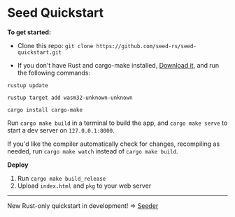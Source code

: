 # Seed Quickstart

**To get started:**

- Clone this repo: `git clone https://github.com/seed-rs/seed-quickstart.git`

- If you don't have Rust and cargo-make installed, [Download it](https://www.rust-lang.org/tools/install), and run the following commands:

`rustup update`

`rustup target add wasm32-unknown-unknown`

`cargo install cargo-make`

Run `cargo make build` in a terminal to build the app, and `cargo make serve` to start a dev server
on `127.0.0.1:8000`.

If you'd like the compiler automatically check for changes, recompiling as
needed, run `cargo make watch` instead of `cargo make build`.

**Deploy**

1. Run `cargo make build_release`
2. Upload `index.html` and `pkg` to your web server

---

New Rust-only quickstart in development! => [Seeder](https://github.com/MartinKavik/seeder)

